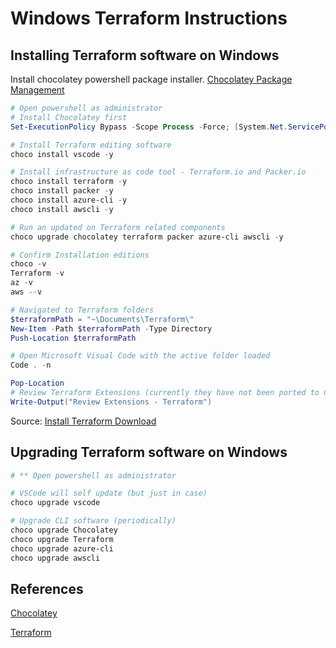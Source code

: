 # Windows Terraform Instructions

## Installing Terraform software on Windows

Install chocolatey powershell package installer. [Chocolatey Package Management](https://chocolatey.org/)

```powershell
# Open powershell as administrator
# Install Chocolatey first
Set-ExecutionPolicy Bypass -Scope Process -Force; [System.Net.ServicePointManager]::SecurityProtocol = [System.Net.ServicePointManager]::SecurityProtocol -bor 3072; iex ((New-Object System.Net.WebClient).DownloadString('https://chocolatey.org/install.ps1'))

# Install Terraform editing software
choco install vscode -y

# Install infrastructure as code tool - Terraform.io and Packer.io
choco install terraform -y
choco install packer -y
choco install azure-cli -y
choco install awscli -y

# Run an updated on Terraform related components
choco upgrade chocolatey terraform packer azure-cli awscli -y

# Confirm Installation editions
choco -v
Terraform -v
az -v
aws --v

# Navigated to Terraform folders
$terraformPath = "~\Documents\Terraform\"
New-Item -Path $terraformPath -Type Directory
Push-Location $terraformPath

# Open Microsoft Visual Code with the active folder loaded
Code . -n

Pop-Location
# Review Terraform Extensions (currently they have not been ported to Chocolately installations)
Write-Output("Review Extensions - Terraform")
```

Source: [Install Terraform Download](/Powershell/Install%20Terraform.ps1)

## Upgrading Terraform software on Windows

```powershell
# ** Open powershell as administrator

# VSCode will self update (but just in case)
choco upgrade vscode

# Upgrade CLI software (periodically)
choco upgrade Chocolatey
choco upgrade Terraform
choco upgrade azure-cli
choco upgrade awscli
```

## References

[Chocolatey](https://chocolatey.org)

[Terraform](https://chocolatey.org)